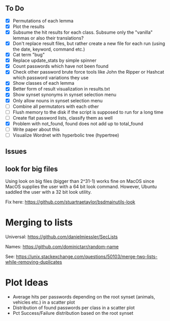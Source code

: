 ## To Do

- [X] Permutations of each lemma
- [X] Plot the results
- [X] Subsume the hit results for each class. Subsume only the "vanilla" lemmas or also their translations?
- [X] Don't replace result files, but rather create a new file for each run (using the date, keyword, command etc.)
- [X] Cat term "bug"
- [X] Replace update_stats by simple spinner
- [X] Count passwords which have not been found
- [X] Check other password brute force tools like John the Ripper or Hashcat which password variations they use
- [X] Show classes of each lemma
- [X] Better form of result visualization in results.txt
- [X] Show synset synonyms in synset selection menu
- [X] Only allow nouns in synset selection menu
- [ ] Combine all permutators with each other
- [ ] Flush memory to the disk if the script is supposed to run for a long time
- [ ] Create flat password lists, classify them as well
- [X] Problem with not_found, found does not add up to total_found
- [ ] Write paper about this
- [ ] Visualize Wordnet with hyperbolic tree (hypertree)

## Issues

## look for big files

Using look on big files (bigger than 2^31-1) works fine on MacOS since MacOS supplies the user with a 64 bit look command. However, Ubuntu saddled the user with a 32 bit look utility.

Fix here: https://github.com/stuartraetaylor/bsdmainutils-look


# Merging to lists

Universal: https://github.com/danielmiessler/SecLists

Names: https://github.com/dominictarr/random-name

See: https://unix.stackexchange.com/questions/50103/merge-two-lists-while-removing-duplicates

# Plot Ideas

- Average hits per passwords depending on the root synset (animals, vehicles etc.) in a scatter plot
- Distribution of found passwords per class in a scatter plot
- Pct Success/Failure distribution based on the root synset